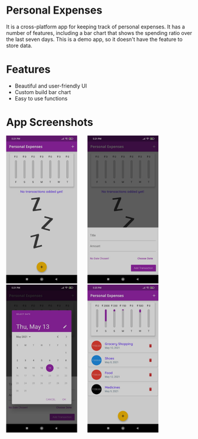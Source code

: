 # Personal Expenses

It is a cross-platform app for keeping track of personal expenses. It has a number of features, including a bar chart that shows the spending ratio over the last seven days. This is a demo app, so it doesn't have the feature to store data.

# Features

- Beautiful and user-friendly UI
- Custom build bar chart
- Easy to use functions

# App Screenshots

<img src="screenshots/1.jpeg" height="400">&nbsp;&nbsp;&nbsp;&nbsp;&nbsp;&nbsp;&nbsp;<img src="screenshots/2.jpeg" height="400" ><br /><img src="screenshots/3.jpeg" height="400" >&nbsp;&nbsp;&nbsp;&nbsp;&nbsp;&nbsp;&nbsp;<img src="screenshots/4.jpeg" height="400" >
